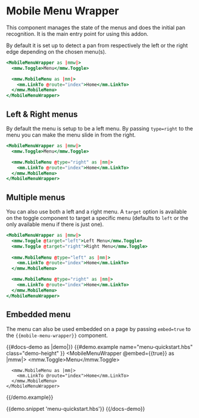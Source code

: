 # Mobile Menu Wrapper
This component manages the state of the menus and does the initial pan recognition. It is the main entry point for using this addon.

By default it is set up to detect a pan from respectively the left or the right edge depending on the chosen menu(s).

```handlebars
<MobileMenuWrapper as |mmw|>
  <mmw.Toggle>Menu</mmw.Toggle>

  <mmw.MobileMenu as |mm|>
    <mm.LinkTo @route="index">Home</mm.LinkTo>
  </mmw.MobileMenu>
</MobileMenuWrapper>
```

## Left & Right menus
By default the menu is setup to be a left menu. By passing `type=right` to the menu you can make the menu slide in from the right.

```handlebars
<MobileMenuWrapper as |mmw|>
  <mmw.Toggle>Menu</mmw.Toggle>

  <mmw.MobileMenu @type="right" as |mm|>
    <mm.LinkTo @route="index">Home</mm.LinkTo>
  </mmw.MobileMenu>
</MobileMenuWrapper>
```

## Multiple menus
You can also use both a left and a right menu. A `target` option is available on the toggle component to target a specific menu (defaults to `left` or the only available menu if there is just one).

```handlebars
<MobileMenuWrapper as |mmw|>
  <mmw.Toggle @target="left">Left Menu</mmw.Toggle>
  <mmw.Toggle @target="right">Right Menu</mmw.Toggle>
  
  <mmw.MobileMenu @type="left" as |mm|>
    <mm.LinkTo @route="index">Home</mm.LinkTo>
  </mmw.MobileMenu>

  <mmw.MobileMenu @type="right" as |mm|>
    <mm.LinkTo @route="index">Home</mm.LinkTo>
  </mmw.MobileMenu>
</MobileMenuWrapper>
```

## Embedded menu
The menu can also be used embedded on a page by passing `embed=true` to the `{{mobile-menu-wrapper}}` component.

{{#docs-demo as |demo|}}
  {{#demo.example name="menu-quickstart.hbs" class="demo-height" }}
    <MobileMenuWrapper @embed={{true}} as |mmw|>
      <mmw.Toggle>Menu</mmw.Toggle>
      
      <mmw.MobileMenu as |mm|>
        <mm.LinkTo @route="index">Home</mm.LinkTo>
      </mmw.MobileMenu>
    </MobileMenuWrapper>
  {{/demo.example}}

  {{demo.snippet 'menu-quickstart.hbs'}}
{{/docs-demo}}
